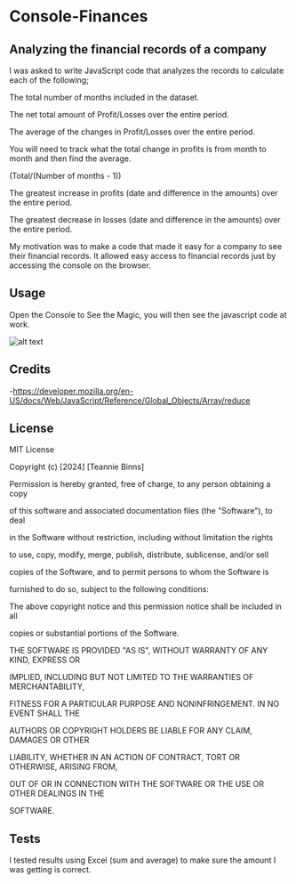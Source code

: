 # Console-Finances

## Analyzing the financial records of a company


I was asked to write JavaScript code that analyzes the records to calculate each of the following;


The total number of months included in the dataset.

The net total amount of Profit/Losses over the entire period.

The average of the changes in Profit/Losses over the entire period.

You will need to track what the total change in profits is from month to month and then find the average.

(Total/(Number of months - 1))

The greatest increase in profits (date and difference in the amounts) over the entire period.

The greatest decrease in losses (date and difference in the amounts) over the entire period.




My motivation was to make a code that made it easy for a company to see their financial records.
It allowed easy access to financial records just by accessing the console on the browser.



## Usage

Open the Console to See the Magic, you will then see the javascript code at work.


![alt text](assets/images/screenshot.png)

## Credits
-https://developer.mozilla.org/en-US/docs/Web/JavaScript/Reference/Global_Objects/Array/reduce


## License

MIT License

Copyright (c) [2024] [Teannie Binns]

Permission is hereby granted, free of charge, to any person obtaining a copy

of this software and associated documentation files (the "Software"), to deal

in the Software without restriction, including without limitation the rights

to use, copy, modify, merge, publish, distribute, sublicense, and/or sell

copies of the Software, and to permit persons to whom the Software is

furnished to do so, subject to the following conditions:

The above copyright notice and this permission notice shall be included in all

copies or substantial portions of the Software.

THE SOFTWARE IS PROVIDED "AS IS", WITHOUT WARRANTY OF ANY KIND, EXPRESS OR

IMPLIED, INCLUDING BUT NOT LIMITED TO THE WARRANTIES OF MERCHANTABILITY,

FITNESS FOR A PARTICULAR PURPOSE AND NONINFRINGEMENT. IN NO EVENT SHALL THE

AUTHORS OR COPYRIGHT HOLDERS BE LIABLE FOR ANY CLAIM, DAMAGES OR OTHER

LIABILITY, WHETHER IN AN ACTION OF CONTRACT, TORT OR OTHERWISE, ARISING FROM,

OUT OF OR IN CONNECTION WITH THE SOFTWARE OR THE USE OR OTHER DEALINGS IN THE

SOFTWARE.


## Tests

I tested results using Excel (sum and average) to make sure the amount I was getting is correct.
